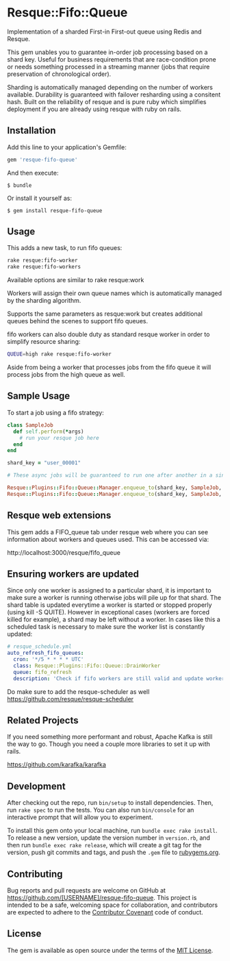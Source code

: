 # Resque::Fifo::Queue

Implementation of a sharded First-in First-out queue using Redis and Resque.

This gem unables you to guarantee in-order job processing based on a shard key. Useful for business requirements that are race-condition prone or needs something processed in a streaming manner (jobs that require preservation of chronological order).

Sharding is automatically managed depending on the number of workers available. Durability is guaranteed with failover resharding using a consitent hash. Built on the reliability of resque and is pure ruby which simplifies deployment if you are already using resque with ruby on rails.

## Installation

Add this line to your application's Gemfile:

```ruby
gem 'resque-fifo-queue'
```

And then execute:

    $ bundle

Or install it yourself as:

    $ gem install resque-fifo-queue

## Usage

This adds a new task, to run fifo queues:

```bash
rake resque:fifo-worker
rake resque:fifo-workers
```

Available options are similar to rake resque:work

Workers will assign their own queue names which is automatically managed by the sharding algorithm.

Supports the same parameters as resque:work but creates additional queues behind the scenes
to support fifo queues.

fifo workers can also double duty as standard resque worker in order to simplify resource sharing:

```bash
QUEUE=high rake resque:fifo-worker
```

Aside from being a worker that processes jobs from the fifo queue it will process jobs from the high queue as well.

Sample Usage
------------

To start a job using a fifo strategy:

```ruby
class SampleJob
  def self.perform(*args)
    # run your resque job here
  end
end

shard_key = "user_00001"

# These async jobs will be guaranteed to run one after another in a single worker

Resque::Plugins::Fifo::Queue::Manager.enqueue_to(shard_key, SampleJob, "hello")
Resque::Plugins::Fifo::Queue::Manager.enqueue_to(shard_key, SampleJob, "hello1")

```

## Resque web extensions

This gem adds a FIFO_queue tab under resque web where you can see information about
workers and queues used. This can be accessed via:

http://localhost:3000/resque/fifo_queue

## Ensuring workers are updated

Since only one worker is assigned to a particular shard, it is important to make sure a worker is running otherwise jobs will
pile up for that shard. The shard table is updated everytime a worker is started or stopped properly (using kill -S QUITE). However
in exceptional cases (workers are forced killed for example), a shard may be left without a worker. In cases like this a scheduled task is necessary to make sure the worker list is constantly updated:

```yaml
# resque_schedule.yml
auto_refresh_fifo_queues:
  cron: '*/5 * * * * UTC'
  class: Resque::Plugins::Fifo::Queue::DrainWorker
  queue: fifo_refresh
  description: 'Check if fifo workers are still valid and update worker table'
```

Do make sure to add the resque-scheduler as well https://github.com/resque/resque-scheduler

## Related Projects

If you need something more performant and robust, Apache Kafka is still the way to go. Though you need a couple more libraries
to set it up with rails.

https://github.com/karafka/karafka

## Development

After checking out the repo, run `bin/setup` to install dependencies. Then, run `rake spec` to run the tests. You can also run `bin/console` for an interactive prompt that will allow you to experiment.

To install this gem onto your local machine, run `bundle exec rake install`. To release a new version, update the version number in `version.rb`, and then run `bundle exec rake release`, which will create a git tag for the version, push git commits and tags, and push the `.gem` file to [rubygems.org](https://rubygems.org).

## Contributing

Bug reports and pull requests are welcome on GitHub at https://github.com/[USERNAME]/resque-fifo-queue. This project is intended to be a safe, welcoming space for collaboration, and contributors are expected to adhere to the [Contributor Covenant](http://contributor-covenant.org) code of conduct.

## License

The gem is available as open source under the terms of the [MIT License](http://opensource.org/licenses/MIT).
